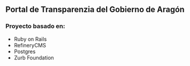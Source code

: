 ## Portal de Transparenzia del Gobierno de Aragón

### Proyecto basado en:

- Ruby on Rails
- RefineryCMS
- Postgres
- Zurb Foundation
